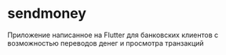 # sendmoney

Приложение написанное на Flutter для банковских клиентов с возможностью переводов денег и просмотра транзакций
